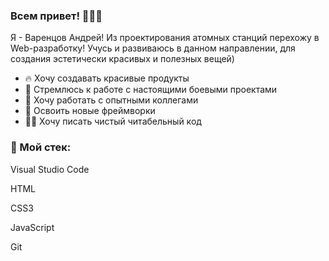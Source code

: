 ### Всем привет! 👋👋👋

Я - Варенцов Андрей! Из проектирования атомных станций перехожу в Web-разработку! Учусь и развиваюсь в данном направлении, для создания эстетически красивых и полезных вещей)


- 🔥 Хочу создавать красивые продукты
- 🎯 Стремлюсь к работе с настоящими боевыми проектами
- 🔞 Хочу работать с опытными коллегами
- 🏫 Освоить новые фреймворки
- ✍🏻 Хочу писать чистый читабельный код

### 🔨 Мой стек:

<p>Visual Studio Code</p>
<p>HTML</p>
<p>CSS3</p>
<p>JavaScript</p>
<p>Git</p>

